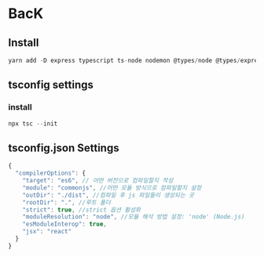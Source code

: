 # BacK

## Install
```typescript
yarn add -D express typescript ts-node nodemon @types/node @types/express
```

## tsconfig settings

### install
```typescript
npx tsc --init
```

## tsconfig.json Settings
```typescript
{
  "compilerOptions": {
    "target": "es6", // 어떤 버전으로 컴파일할지 작성 
    "module": "commonjs", //어떤 모듈 방식으로 컴파일할지 설정
    "outDir": "./dist", //컴파일 후 js 파일들이 생성되는 곳
    "rootDir": ".", //루트 폴더
    "strict": true, //strict 옵션 활성화
    "moduleResolution": "node", //모듈 해석 방법 설정: 'node' (Node.js)
    "esModuleInterop": true,
    "jsx": "react"
  }
}


```
